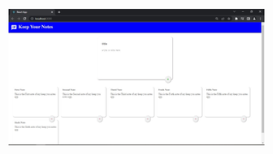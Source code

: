 
![alt text](https://github.com/usman-cs/Web-Development/blob/main/Google%20Keep%20Notes%20Clone%20Using%20React%20Js/preview.JPG?raw=true)
